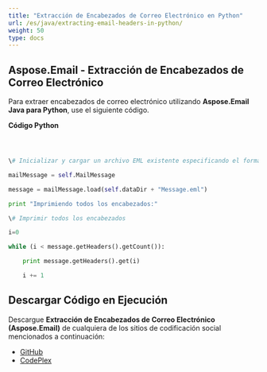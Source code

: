 ```yaml
---
title: "Extracción de Encabezados de Correo Electrónico en Python"
url: /es/java/extracting-email-headers-in-python/
weight: 50
type: docs
---
```


## **Aspose.Email - Extracción de Encabezados de Correo Electrónico**
Para extraer encabezados de correo electrónico utilizando **Aspose.Email Java para Python**, use el siguiente código.

**Código Python**

``` python



\# Inicializar y cargar un archivo EML existente especificando el formato del mensaje

mailMessage = self.MailMessage

message = mailMessage.load(self.dataDir + "Message.eml")

print "Imprimiendo todos los encabezados:"

\# Imprimir todos los encabezados

i=0

while (i < message.getHeaders().getCount()):

    print message.getHeaders().get(i)

    i += 1

```
## **Descargar Código en Ejecución**
Descargue **Extracción de Encabezados de Correo Electrónico (Aspose.Email)** de cualquiera de los sitios de codificación social mencionados a continuación:

- [GitHub](https://github.com/aspose-email/Aspose.Email-for-Java/releases/tag/Aspose.Email_Java_for_Python-v1.0)
- [CodePlex](http://asposeemailjavapython.codeplex.com/releases/)
